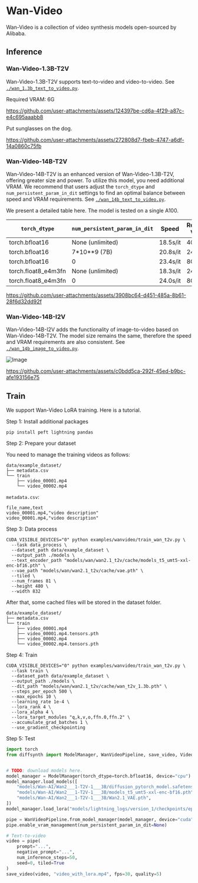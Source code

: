 # Wan-Video

Wan-Video is a collection of video synthesis models open-sourced by Alibaba.

## Inference

### Wan-Video-1.3B-T2V

Wan-Video-1.3B-T2V supports text-to-video and video-to-video. See [`./wan_1.3b_text_to_video.py`](./wan_1.3b_text_to_video.py).

Required VRAM: 6G

https://github.com/user-attachments/assets/124397be-cd6a-4f29-a87c-e4c695aaabb8

Put sunglasses on the dog.

https://github.com/user-attachments/assets/272808d7-fbeb-4747-a6df-14a0860c75fb

### Wan-Video-14B-T2V

Wan-Video-14B-T2V is an enhanced version of Wan-Video-1.3B-T2V, offering greater size and power. To utilize this model, you need additional VRAM. We recommend that users adjust the `torch_dtype` and `num_persistent_param_in_dit` settings to find an optimal balance between speed and VRAM requirements. See [`./wan_14b_text_to_video.py`](./wan_14b_text_to_video.py).

We present a detailed table here. The model is tested on a single A100.

|`torch_dtype`|`num_persistent_param_in_dit`|Speed|Required VRAM|Default Setting|
|-|-|-|-|-|
|torch.bfloat16|None (unlimited)|18.5s/it|40G||
|torch.bfloat16|7*10**9 (7B)|20.8s/it|24G||
|torch.bfloat16|0|23.4s/it|8G||
|torch.float8_e4m3fn|None (unlimited)|18.3s/it|24G|yes|
|torch.float8_e4m3fn|0|24.0s/it|8G||

https://github.com/user-attachments/assets/3908bc64-d451-485a-8b61-28f6d32dd92f

### Wan-Video-14B-I2V

Wan-Video-14B-I2V adds the functionality of image-to-video based on Wan-Video-14B-T2V. The model size remains the same, therefore the speed and VRAM requirements are also consistent. See [`./wan_14b_image_to_video.py`](./wan_14b_image_to_video.py).

![Image](https://github.com/user-attachments/assets/adf8047f-7943-4aaa-a555-2b32dc415f39)

https://github.com/user-attachments/assets/c0bdd5ca-292f-45ed-b9bc-afe193156e75

## Train

We support Wan-Video LoRA training. Here is a tutorial.

Step 1: Install additional packages

```
pip install peft lightning pandas
```

Step 2: Prepare your dataset

You need to manage the training videos as follows:

```
data/example_dataset/
├── metadata.csv
└── train
    ├── video_00001.mp4
    └── video_00002.mp4
```

`metadata.csv`:

```
file_name,text
video_00001.mp4,"video description"
video_00001.mp4,"video description"
```

Step 3: Data process

```shell
CUDA_VISIBLE_DEVICES="0" python examples/wanvideo/train_wan_t2v.py \
  --task data_process \
  --dataset_path data/example_dataset \
  --output_path ./models \
  --text_encoder_path "models/wan/wan2.1_t2v/cache/models_t5_umt5-xxl-enc-bf16.pth" \
  --vae_path "models/wan/wan2.1_t2v/cache/vae.pth" \
  --tiled \
  --num_frames 81 \
  --height 480 \
  --width 832
```

After that, some cached files will be stored in the dataset folder.

```
data/example_dataset/
├── metadata.csv
└── train
    ├── video_00001.mp4
    ├── video_00001.mp4.tensors.pth
    ├── video_00002.mp4
    └── video_00002.mp4.tensors.pth
```

Step 4: Train

```shell
CUDA_VISIBLE_DEVICES="0" python examples/wanvideo/train_wan_t2v.py \
  --task train \
  --dataset_path data/example_dataset \
  --output_path ./models \
  --dit_path "models/wan/wan2.1_t2v/cache/wan_t2v_1.3b.pth" \
  --steps_per_epoch 500 \
  --max_epochs 10 \
  --learning_rate 1e-4 \
  --lora_rank 4 \
  --lora_alpha 4 \
  --lora_target_modules "q,k,v,o,ffn.0,ffn.2" \
  --accumulate_grad_batches 1 \
  --use_gradient_checkpointing
```

Step 5: Test

```python
import torch
from diffsynth import ModelManager, WanVideoPipeline, save_video, VideoData


# TODO: download models here.
model_manager = ModelManager(torch_dtype=torch.bfloat16, device="cpu")
model_manager.load_models([
    "models/Wan-AI/Wan2___1-T2V-1___3B/diffusion_pytorch_model.safetensors",
    "models/Wan-AI/Wan2___1-T2V-1___3B/models_t5_umt5-xxl-enc-bf16.pth",
    "models/Wan-AI/Wan2___1-T2V-1___3B/Wan2.1_VAE.pth",
])
model_manager.load_lora("models/lightning_logs/version_1/checkpoints/epoch=0-step=500.ckpt", lora_alpha=1.0)

pipe = WanVideoPipeline.from_model_manager(model_manager, device="cuda")
pipe.enable_vram_management(num_persistent_param_in_dit=None)

# Text-to-video
video = pipe(
    prompt="...",
    negative_prompt="...",
    num_inference_steps=50,
    seed=0, tiled=True
)
save_video(video, "video_with_lora.mp4", fps=30, quality=5)
```
